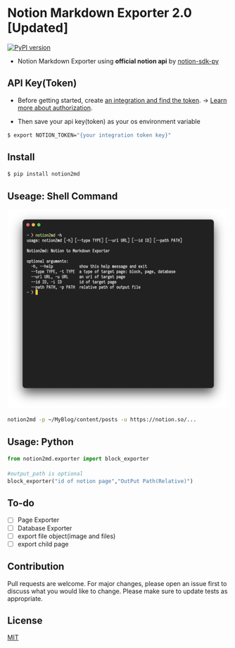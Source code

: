 # Notion Markdown Exporter 2.0 [Updated]

[![PyPI version](https://badge.fury.io/py/notion2md.svg)](https://badge.fury.io/py/notion2md)

- Notion Markdown Exporter using **official notion api** by [notion-sdk-py](https://github.com/ramnes/notion-sdk-py)

## API Key(Token)

- Before getting started, create [an integration and find the token](https://www.notion.so/my-integrations). → [Learn more about authorization](https://developers.notion.com/docs/authorization).

- Then save your api key(token) as your os environment variable

```Bash
$ export NOTION_TOKEN="{your integration token key}"
```

## Install

```Bash
$ pip install notion2md
```

## Useage: Shell Command

![notion2md-options](notion2md-options.png)

```Bash
notion2md -p ~/MyBlog/content/posts -u https://notion.so/...
```

## Usage: Python
```Python
from notion2md.exporter import block_exporter

#output_path is optional
block_exporter("id of notion page","OutPut Path(Relative)")
```

## To-do

- [ ] Page Exporter
- [ ] Database Exporter
- [ ] export file object(image and files)
- [ ] export child page
 
## Contribution
Pull requests are welcome. For major changes, please open an issue first to discuss what you would like to change.
Please make sure to update tests as appropriate.

## License
[MIT](https://choosealicense.com/licenses/mit/)
